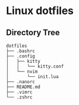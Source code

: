 # Linux dotfiles

## Directory Tree
```
dotfiles
├── .bashrc
├── .config
│   ├── kitty
│   │   └── kitty.conf
│   └── nvim
│       └── init.lua
├── .nanorc
├── README.md
├── .vimrc
└── .zshrc
```
